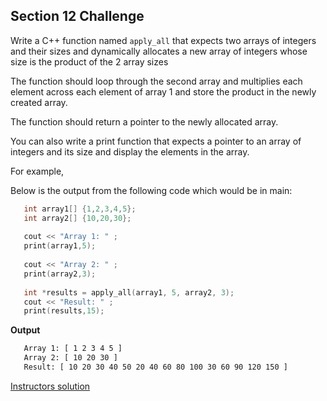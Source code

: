 ## Section 12 Challenge

Write a C++ function named `apply_all` that expects two arrays of integers and their sizes and dynamically allocates a new array of integers whose size is the product of the 2 array sizes
  
 The function should loop through the second array and multiplies each element across each element of array 1 and store the product in the newly created array.
  
 The function should return a pointer to the newly allocated array.
  
 You can also write a print function that expects a pointer to an array of integers and its size and display the elements in the array.
    
 For example,
  
 Below is the output from the following code which would be in main:
 
 ```c
    int array1[] {1,2,3,4,5};
    int array2[] {10,20,30};
    
    cout << "Array 1: " ;
    print(array1,5);
    
    cout << "Array 2: " ;
    print(array2,3);
    
    int *results = apply_all(array1, 5, array2, 3);
    cout << "Result: " ;
    print(results,15);
 ``` 
 
 **Output**
```bash
   Array 1: [ 1 2 3 4 5 ]
   Array 2: [ 10 20 30 ]
   Result: [ 10 20 30 40 50 20 40 60 80 100 30 60 90 120 150 ]
```

[Instructors solution](/challenges/section12/section12-challenge/instructors-solution.md)
